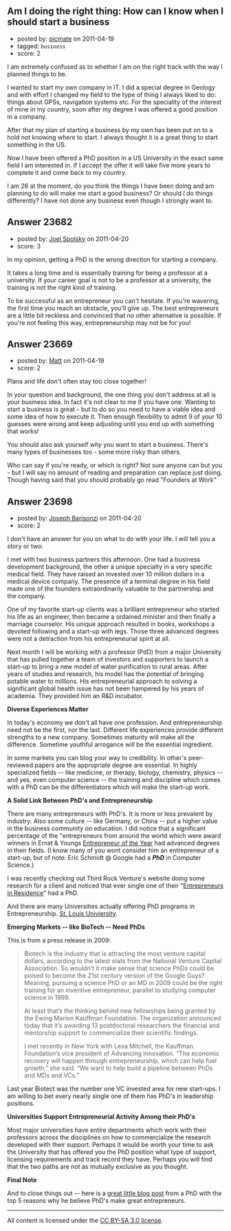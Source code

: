 ## Am I doing the right thing: How can I know when I should start a business

- posted by: [picmate](https://stackexchange.com/users/-1/9799-picmate) on 2011-04-19
- tagged: `business`
- score: 2

I am extremely confused as to whether I am on the right track with the way I planned things to be.

I wanted to start my own company in IT. I did a special degree in Geology and with effort I changed my field to the type of thing I always liked to do: things about GPSs, navigation systems etc. For the speciality of the interest of mine in my country, soon after my degree I was offered a good position in a company.

After that my plan of starting a business by my own has been put on to a hold not knowing where to start. I always thought it is a great thing to start something in the US.

Now I have been offered a PhD position in a US University in the exact same field I am interested in. If I accept the offer it will take five more years to complete it and come back to my country.

I am 26 at the moment, do you think the things I have been doing and am planning to do will make me start a good business? Or should I do things differently? I have not done any business even though I strongly want to.


## Answer 23682

- posted by: [Joel Spolsky](https://stackexchange.com/users/-1/4335-joel-spolsky) on 2011-04-20
- score: 3

In my opinion, getting a PhD is the wrong direction for starting a company. 

It takes a long time and is essentially training for being a professor at a university. If your career goal is not to be a professor at a university, the training is not the right kind of training.

To be successful as an entrepreneur you can't hesitate. If you're wavering, the first time you reach an obstacle, you'll give up. The best entrepreneurs are a little bit reckless and convinced that no other alternative is possible. If you're not feeling this way, entrepreneurship may not be for you!


## Answer 23669

- posted by: [Matt](https://stackexchange.com/users/-1/8784-matt) on 2011-04-19
- score: 2

Plans and life don't often stay too close together!

In your question and background, the one thing you don't address at all is your business idea.  In fact it's not clear to me if you have one.  Wanting to start a business is great - but to do so you need to have a viable idea and some idea of how to execute it.  Then enough flexibility to admit 9 of your 10 guesses were wrong and keep adjusting until you end up with something that works!

You should also ask yourself *why* you want to start a business.  There's many types of businesses too - some more risky than others.

Who can say if you're ready, or which is right?  Not sure anyone can but you - but I will say no amount of reading and preparation can replace just doing.  Though having said that you should probably go read "Founders at Work"


## Answer 23698

- posted by: [Joseph Barisonzi](https://stackexchange.com/users/-1/8791-joseph-barisonzi) on 2011-04-20
- score: 2

<p>I don't have an answer for you on what to do with your life. I will tell you a story or two:</p>

<p>I met with two business partners this afternoon. One had a business development background, the other a unique specialty in a very specific medical field. They have raised an invested over 10 million dollars in a medical device company. The presence of a terminal degree in his field made one of the founders extraordinarily valuable to the partnership and the company. </p>

<p>One of my favorite start-up clients was a brilliant entrepreneur who started his life as an engineer, then became a ordained minister and then finally a marriage counselor. His unique approach resulted in books, workshops a devoted following and a start-up with legs. Those three advanced degrees were not a detraction from his entrepreneurial spirit at all.  </p>

<p>Next month I will be working with a professor (PdD) from a major University that has pulled together a team of investors and supporters to launch a start-up to bring a new model of water purification to rural areas. After years of studies and research, his model has the potential of bringing potable water to millions. His entrepreneurial approach to solving a significant global health issue has not been hampered by his years of academia. They provided him an R&amp;D incubator.  </p>

<p><strong>Diverse Experiences Matter</strong></p>

<p>In today's economy we don't all have one profession. And entrepreneurship need not be the first, nor the last. Different life experiences provide different strengths to a new company. Sometimes maturity will make all the difference. Sometime youthful arrogance will be the essential ingredient. </p>

<p>In some markets you can blog your way to credibility. In other's peer-reviewed papers are the appropriate degree are essential. In highly specialized fields -- like medicine, or therapy, biology, chemistry, physics -- and yes, even computer science -- the training and discipline which comes with a PhD can be the differentiators which will make the start-up work.</p>

<p><strong>A Solid Link Between PhD's and Entrepreneurship</strong></p>

<p>There are many entrepreneurs with PhD's. It is more or less prevalent by industry. Also some culture -- like Germany, or China -- put a higher value in the business community on education. I did notice that a significant percentage of the "entrepreneurs from around the world which were award winners in Ernst &amp; Youngs <a href="http://www.ey.com/GL/en/About-us/Entrepreneur-Of-The-Year/World-Entrepreneur-Of-The-Year-country-winners-map" rel="nofollow">Entrepreneur of the Year</a> had advanced degrees in their fields. (I know many of you wont consider him an entrepreneur of a start-up, but of note: Eric Schmidt @ Google had a <strong><em>PhD</em></strong> in Computer Science.)</p>

<p>I was recently checking out Third Rock Venture's website doing some research for a client and noticed that ever single one of their "<a href="http://www.thirdrockventures.com/team_entrepreneur.php" rel="nofollow">Entrepreneurs in Residence</a>" had a PhD.</p>

<p>And there are many Universities actually offering PhD programs in Entrepreneurship. <a href="http://www.slu.edu/x17989.xml" rel="nofollow">St. Louis Univiersity</a>. </p>

<p><strong>Emerging Markets -- like BioTech -- Need PhDs</strong> </p>

<p>This is from a press release in 2009: </p>

<blockquote>
  <p>Biotech is the industry that is
  attracting the most venture capital
  dollars, according to the latest stats
  from the National Venture Capital
  Association. So wouldn’t it make sense
  that science PhDs could be poised to
  become the 21st century version of the
  Google Guys? Meaning, pursuing a
  science PhD or an MD in 2009 could be
  the right training for an inventive
  entrepreneur, parallel to studying
  computer science in 1999.</p>
  
  <p>At least that’s the thinking behind
  new fellowships being granted by the
  Ewing Marion Kauffman Foundation. The
  organization announced today that it’s
  awarding 13 postdoctoral researchers
  the financial and mentorship support
  to commercialize their scientific
  findings.</p>
  
  <p>I met recently in New York with Lesa
  Mitchell, the Kauffman Foundation’s
  vice president of Advancing
  Innovation. “The economic recovery
  will happen through entrepreneurship,
  which can help fuel growth,” she said.
  “We want to help build a pipeline
  between PhDs and MDs and VCs.”</p>
</blockquote>

<p>Last year Biotect was the number one VC invested area for new start-ups. I am  willing to bet every nearly  single one of them has PhD's in leadership positions. </p>

<p><strong>Universities Support Entrepreneurial Activity Among their PhD's</strong></p>

<p>Most major universities have entire departments which work with their professors across the disciplines on how to commercialize the research developed with their support. Perhaps it would be worth your time to ask the University that has offered you the PhD position what type of support, licensing requirements and track record they have. Perhaps you will find that the two paths are not as mutually exclusive as you thought. </p>

<p><strong>Final Note</strong></p>

<p>And to close things out -- here is a <a href="http://www.eetimes.com/electronics-news/4211233/Student-Entrepreneur--Five-reasons-why-PhDs-are-made-for-business" rel="nofollow">great little blog post</a> from a PhD with the top 5 reasons why he believe PhD's make great entrepreneurs. </p>




---

All content is licensed under the [CC BY-SA 3.0 license](https://creativecommons.org/licenses/by-sa/3.0/).

